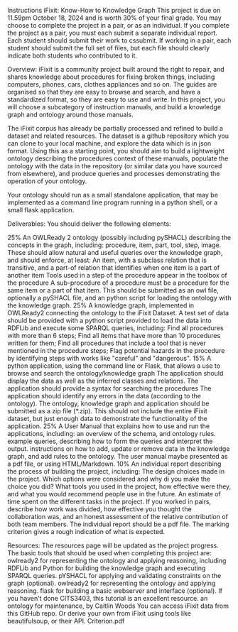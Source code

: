 Instructions
iFixit: Know-How to Knowledge Graph
This project is due on 11.59pm October 18, 2024 and is worth 30% of your final grade. You may choose to complete the project in a pair, or as an individual. If you complete the project as a pair, you must each submit a separate individual report. Each student should submit their work to cssubmit. If working in a pair, each student should submit the full set of files, but each file should clearly indicate both students who contributed to it.

Overview:
iFixit is a community project built around the right to repair, and shares knowledge about procedures for fixing broken things, including computers, phones, cars, clothes appliances and so on. The guides are organised so that they are easy to browse and search, and have a standardized format, so they are easy to use and write. In this project, you will choose a subcategory of instruction manuals, and build a knowledge graph and ontology around those manuals.

The iFixit corpus has already be partially processed and refined to build a dataset and related resources. The dataset is a github repository  which you can clone to your local machine, and explore the data which is in json format. Using this as a starting point, you should aim to build a lightweight ontology describing the procedures context of these manuals, populate the ontology with the data in the repository (or similar data you have sourced from elsewhere), and produce queries and processes demonstrating the operation of your ontology.

Your ontology should run as a small standalone application, that may be implemented as a command line program running in a python shell, or a small flask application.  

Deliverables:
You should deliver the following elements:

25% An OWLReady 2 ontology (possibly including pySHACL) describing the concepts in the graph, including: procedure, item, part, tool, step, image. These should allow natural and useful queries over the knowledge graph, and should enforce, at least:
An item, with a subclass relation that is transitive, and a part-of relation that identifies when one item is a part of another item 
Tools used in a step of the procedure appear in the toolbox of the procedure
A sub-procedure of a procedure must be a procedure for the same item or a part of that item.
This should be submitted as an owl file, optionally a pySHACL file, and an python script for loading the ontology with the knowledge graph.
25% A knowledge graph, implemented in OWLReady2 connecting the ontology to the iFixit Dataset. A test set of data should be provided with a python script provided to load the data into RDFLib and execute some SPARQL queries, including:
Find all procedures with more than 6 steps;
Find all items that have more than 10 procedures written for them;
Find all procedures that include a tool that is never mentioned in the procedure steps;
Flag potential hazards in the procedure by identifying steps with works like "careful" and "dangerous". 
15% A python application, using the command line or Flask, that allows a use to browse and search the ontology/knowledge graph
The application should display the data as well as the inferred classes and relations.
The application should provide a syntax for searching the procedures
The application should identify any errors in the data (according to the ontology).
The ontology, knowledge graph and application should be submitted as a zip file (*.zip). This should not include the entire iFixit dataset, but just enough data to demonstrate the functionality of the application.
25% A User Manual that explains how to use and run the applications, including: 
an overview of the schema, and ontology rules.
example queries, describing how to form the queries and interpret the output.
instructions on how to add, update or remove data in the knowledge graph, and add rules to the ontology.
The user manual maybe presented as a pdf file, or using HTML/Markdown. 
10% An individual report describing the process of building the project, including:
The design choices made in the project. Which options were considered and why di you make the choice you did?
What tools you used in the project, how effective were they, and what you would recommend people use in the future.
An estimate of time spent on the different tasks in the project.
If you worked in pairs, describe how work was divided, how effective you thought the collaboration was, and an honest assessment of the relative contribution of both team members.
The individual report should be a pdf file.
The marking criterion gives a rough indication of what is expected.


Resources:
The resources page will be updated as the project progress. The basic tools that should be used when completing this project are:
owlready2 for representing the ontology and applying reasoning, including RDFLib and Python for building the knowledge graph and executing SPARQL queries.
pYSHACL for applying and validating constraints on the graph (optional).
owlready2 for representing the ontology and applying reasoning.
flask for building a basic webserver and interface (optional). If you haven't done CITS3403, this tutorial is an excellent resource.
an ontology for maintenance, by Caitlin Woods
You can access iFixit data from this GitHub repo. Or derive your own from iFixit using tools like beautifulsoup, or their API.
Criterion.pdf